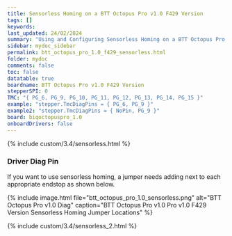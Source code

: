 ```yaml
---
title: Sensorless Homing on a BTT Octopus Pro v1.0 F429 Version
tags: []
keywords: 
last_updated: 24/02/2024
summary: "Using and Configuring Sensorless Homing on a BTT Octopus Pro v1.0 F429 Version"
sidebar: mydoc_sidebar
permalink: btt_octopus_pro_1.0_f429_sensorless.html
folder: mydoc
comments: false
toc: false
datatable: true
boardname: BTT Octopus Pro v1.0 F429 Version
stepperSPI: 0
TMC: "{ PG_6, PG_9, PG_10, PG_11, PG_12, PG_13, PG_14, PG_15 }"
example: "stepper.TmcDiagPins = { PG_6, PG_9 }"
example2: "stepper.TmcDiagPins = { NoPin, PG_9 }"
board: biqoctopuspro_1.0
onboardDrivers: false
---
```


{% include custom/3.4/sensorless.html %}

### Driver Diag Pin

If you want to use sensorless homing, a jumper needs adding next to each appropriate endstop as shown below.

{% include image.html file="btt_octopus_pro_1.0_sensorless.png" alt="BTT Octopus Pro v1.0 Diag" caption="BTT Octopus Pro v1.0 Pro v1.0 F429 Version Sensorless Homing Jumper Locations" %}

{% include custom/3.4/sensorless_2.html %}
